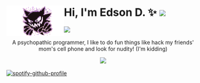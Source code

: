
<img align="left" width="150px" src="./top_icon.gif"/> Hi, I'm Edson D. ✨ ![](https://img.shields.io/badge/stars%20⭐-1245-yellow)
==
![](https://komarev.com/ghpvc/?username=eddev000&color=blueviolet&style=for-the-badge)
<p align="center"> A psychopathic programmer, I like to do fun things like hack my friends' mom's cell phone and look for nudity! (I'm kidding)</p> 

<p align="center">
  <a href="https://ski">
    <img src="https://skillicons.dev/icons?i=js,html,css,nodejs,bash,linux,vim" />
  </a>
</p>



[![spotify-github-profile](https://spotify-github-profile.vercel.app/api/view?uid=vjgcapwajna68y8r09jxrsce8&cover_image=true&theme=novatorem&show_offline=false&bar_color=813d9c&bar_color_cover=true)](https://github.com/kittinan/spotify-github-profile)
